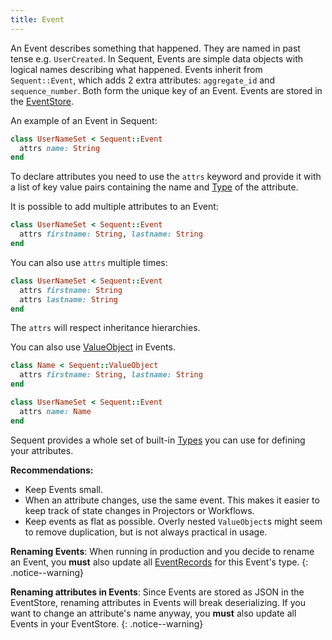 ```yaml
---
title: Event
---
```


An Event describes something that happened. They are named in past tense e.g. `UserCreated`.
In Sequent, Events are simple data objects with logical names describing what happened.
Events inherit from `Sequent::Event`, which adds 2 extra attributes: `aggregate_id` and `sequence_number`.
Both form the unique key of an Event. Events are stored in the [EventStore](event_store.html#event_records).

An example of an Event in Sequent:

```ruby
class UserNameSet < Sequent::Event
  attrs name: String
end
```

To declare attributes you need to use the `attrs` keyword and provide it with a list of key value pairs
containing the name and [Type](types.html) of the attribute.

It is possible to add multiple attributes to an Event:

```ruby
class UserNameSet < Sequent::Event
  attrs firstname: String, lastname: String
end
```

You can also use `attrs` multiple times:

```ruby
class UserNameSet < Sequent::Event
  attrs firstname: String
  attrs lastname: String
end
```

The `attrs` will respect inheritance hierarchies.

You can also use [ValueObject](value-object.html) in Events.

```ruby
class Name < Sequent::ValueObject
  attrs firstname: String, lastname: String
end

class UserNameSet < Sequent::Event
  attrs name: Name
end
```

Sequent provides a whole set of built-in [Types](types.html) you can use
for defining your attributes.

<div class="notice--info">
<strong>Recommendations:</strong>
  <ul>
    <li>Keep Events small.</li>
    <li>When an attribute changes, use the same event.
        This makes it easier to keep track of state changes in Projectors or Workflows.</li>
    <li>Keep events as flat as possible. Overly nested <code>ValueObject</code>s might seem to remove duplication, but is not always practical in usage.</li>
  </ul>
</div>


**Renaming Events**: When running in production and you decide to rename an Event, you **must** also
update all [EventRecords](event_store.html#event_records) for this Event's type.
{: .notice--warning}

**Renaming attributes in Events**: Since Events are stored as JSON in the EventStore, renaming
attributes in Events will break deserializing. If you want to change an attribute's name
anyway, you **must** also update all Events in your EventStore.
{: .notice--warning}
